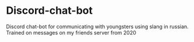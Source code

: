 # Discord-chat-bot
Discord chat-bot for communicating with youngsters using slang in russian. Trained on messages on my friends server from 2020
